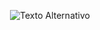 <p align="center">
  <img src="https://salez.com.br/wp-content/uploads/2024/03/SALEZ-Apresentacao-da-Salez-1536x864.png" alt="Texto Alternativo">
</p>
